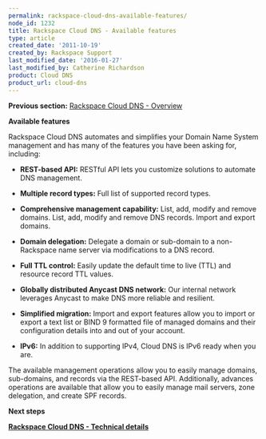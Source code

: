 ```yaml
---
permalink: rackspace-cloud-dns-available-features/
node_id: 1232
title: Rackspace Cloud DNS - Available features
type: article
created_date: '2011-10-19'
created_by: Rackspace Support
last_modified_date: '2016-01-27'
last_modified_by: Catherine Richardson
product: Cloud DNS
product_url: cloud-dns
---
```


**Previous section:** [Rackspace Cloud DNS -
Overview](/how-to/rackspace-cloud-dns-overview)

**Available features**

Rackspace Cloud DNS automates and simplifies your Domain Name System
management and has many of the features you have been asking for,
including:

-   **REST-based API:** RESTful API lets you customize solutions to
    automate DNS management.



-   **Multiple record types:** Full list of supported record types.



-   **Comprehensive management capability:** List, add, modify and
    remove domains. List, add, modify and remove DNS records. Import and
    export domains.



-   **Domain delegation:** Delegate a domain or sub-domain to a
    non-Rackspace name server via modifications to a DNS record.



-   **Full TTL control:** Easily update the default time to live (TTL)
    and resource record TTL values.



-   **Globally distributed Anycast DNS network:** Our internal network
    leverages Anycast to make DNS more reliable and resilient.



-   **Simplified migration:** Import and export features allow you to
    import or export a text list or BIND 9 formatted file of managed
    domains and their configuration details into and out of your
    account.



-   **IPv6:** In addition to supporting IPv4, Cloud DNS is IPv6 ready
    when you are.

The available management operations allow you to easily manage domains,
sub-domains, and records via the REST-based API. Additionally, advances
operations are available that allow you to easily manage mail servers,
zone delegation, and create SPF records.

**Next steps**

**[Rackspace Cloud DNS - Technical
details](/how-to/rackspace-cloud-dns-technical-details)**
